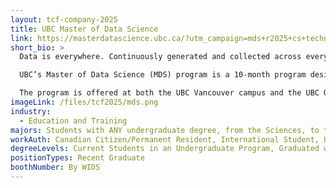 ```yaml
---
layout: tcf-company-2025
title: UBC Master of Data Science
link: https://masterdatascience.ubc.ca/?utm_campaign=mds+r2025+cs+technical+career+fair&utm_medium=referral&utm_source=csss+technical+fair&utm_content=home&utm_term=shared
short_bio: >
  Data is everywhere. Continuously generated and collected across every domain, it is a vast and largely untapped resource of information with the potential to reveal insights about every aspect of our lives and the world we live in. However, the ability to uncover these insights is a highly specialized skill possessed by far too few.

  UBC’s Master of Data Science (MDS) program is a 10-month program designed to address this workforce gap by equipping students with the technical skills, practical experience, and most importantly, the confidence to seize opportunities in an ever-expanding field.

  The program is offered at both the UBC Vancouver campus and the UBC Okanagan campus, with an additional Master of Data Science in Computational Linguistics offered at the Vancouver campus that focuses on equipping graduates with the skills to turn language-related data into knowledge and to build AI that can interpret human language.
imageLink: /files/tcf2025/mds.png
industry:
  - Education and Training
majors: Students with ANY undergraduate degree, from the Sciences, to the Arts, and Business, who are inquisitive and have a passion for learning.
workAuth: Canadian Citizen/Permanent Resident, International Student, US Citizen, All
degreeLevels: Current Students in an Undergraduate Program, Graduated with an Undergraduate Degree
positionTypes: Recent Graduate
boothNumber: By WIDS
---
```

